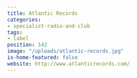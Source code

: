 ```yaml
---
title: Atlantic Records
categories:
- specialist-radio-and-club
tags:
- label
position: 142
image: "/uploads/atlantic-records.jpg"
is-home-featured: false
website: http://www.atlanticrecords.com/
---
```


